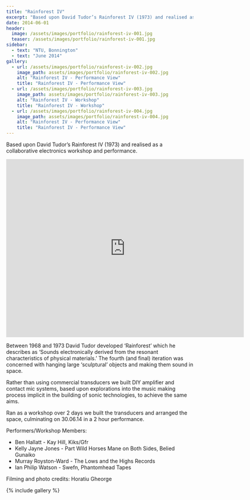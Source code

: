 ```yaml
---
title: "Rainforest IV"
excerpt: "Based upon David Tudor’s Rainforest IV (1973) and realised as a collaborative electronics workshop and performance."
date: 2014-06-01
header:
  image: /assets/images/portfolio/rainforest-iv-001.jpg
  teaser: /assets/images/portfolio/rainforest-iv-001.jpg
sidebar:
  - text: "NTU, Bonnington"
  - text: "June 2014"
gallery:
  - url: /assets/images/portfolio/rainforest-iv-002.jpg
    image_path: assets/images/portfolio/rainforest-iv-002.jpg
    alt: "Rainforest IV - Performance View"
    title: "Rainforest IV - Performance View"
  - url: /assets/images/portfolio/rainforest-iv-003.jpg
    image_path: assets/images/portfolio/rainforest-iv-003.jpg
    alt: "Rainforest IV - Workshop"
    title: "Rainforest IV - Workshop"
  - url: /assets/images/portfolio/rainforest-iv-004.jpg
    image_path: assets/images/portfolio/rainforest-iv-004.jpg
    alt: "Rainforest IV - Performance View"
    title: "Rainforest IV - Performance View"
---
```

Based upon David Tudor’s Rainforest IV (1973) and realised as a collaborative electronics workshop and performance.

<iframe src="https://archive.org/embed/DavidTudorsRainforestIV" width="640" height="480" frameborder="0" webkitallowfullscreen="true" mozallowfullscreen="true" allowfullscreen></iframe>

Between 1968 and 1973 David Tudor developed ‘Rainforest’ which he describes as ‘Sounds electronically derived from the resonant characteristics of physical materials.’ The fourth (and final) iteration was concerned with hanging large ‘sculptural’ objects and making them sound in space.

Rather than using commercial transducers we built DIY amplifier and contact mic systems, based upon explorations into the music making process implicit in the building of sonic technologies, to achieve the same aims.

Ran as a workshop over 2 days we built the transducers and arranged the space, culminating on 30.06.14 in a 2 hour performance.

Performers/Workshop Members:
- Ben Hallatt - Kay Hill, Kiks/Gfr
- Kelly Jayne Jones - Part Wild Horses Mane on Both Sides, Belied Gunaiko
- Murray Royston-Ward - The Lows and the Highs Records
- Ian Philip Watson - Swefn, Phantomhead Tapes

Filming and photo credits: Horatiu Gheorge

{% include gallery %}
